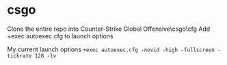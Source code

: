 # csgo

Clone the entire repo into Counter-Strike Global Offensive\csgo\cfg
Add +exec autoexec.cfg to launch options


My current launch options
`+exec autoexec.cfg -novid -high -fullscreen -tickrate 128 -lv`
